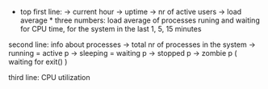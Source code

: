 * top
first line: 
    -> current hour
    -> uptime
    -> nr of active users
    -> load average
        * three numbers: load average of processes runing and waiting for CPU time, for the system in the last 1, 5, 15 minutes

second line: info about processes
    -> total nr of processes in the system
    -> running = active p
    -> sleeping = waiting p
    -> stopped p
    -> zombie p ( waiting for exit() )

third line: CPU utilization

  
